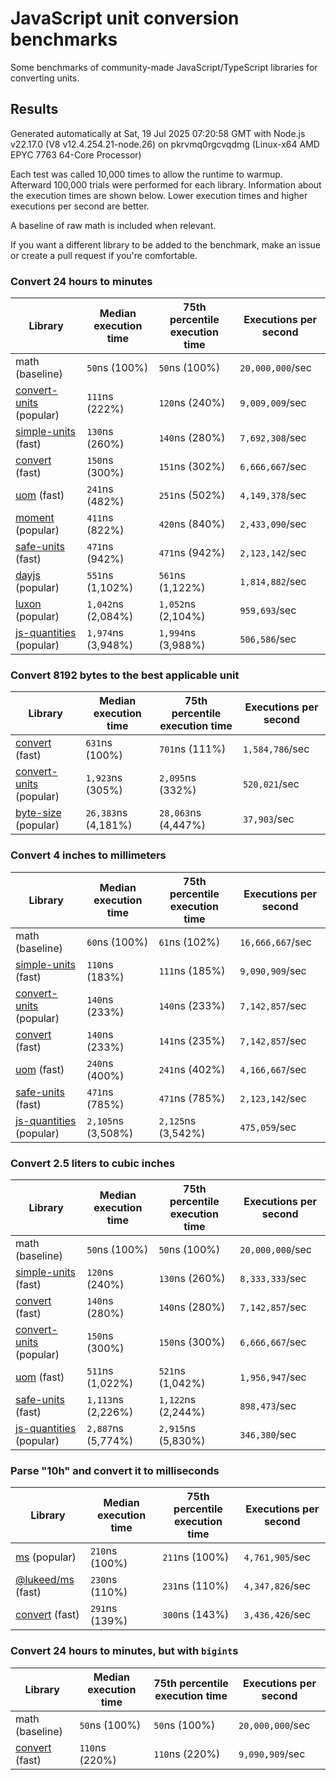# JavaScript unit conversion benchmarks

Some benchmarks of community-made JavaScript/TypeScript libraries for converting units.

## Results

<!-- beginblock(results) -->

Generated automatically at Sat, 19 Jul 2025 07:20:58 GMT with Node.js v22.17.0 (V8 v12.4.254.21-node.26) on pkrvmq0rgcvqdmg (Linux-x64 AMD EPYC 7763 64-Core Processor)

Each test was called 10,000 times to allow the runtime to warmup.
Afterward 100,000 trials were performed for each library.
Information about the execution times are shown below.
Lower execution times and higher executions per second are better.

A baseline of raw math is included when relevant.

If you want a different library to be added to the benchmark, make an issue or create a pull request if you're comfortable.

### Convert 24 hours to minutes

| Library                                                            | Median execution time | 75th percentile execution time | Executions per second |
| ------------------------------------------------------------------ | --------------------- | ------------------------------ | --------------------- |
| math (baseline)                                                    | `50`ns (100%)         | `50`ns (100%)                  | `20,000,000`/sec      |
| [convert-units](https://npmjs.com/package/convert-units) (popular) | `111`ns (222%)        | `120`ns (240%)                 | `9,009,009`/sec       |
| [simple-units](https://npmjs.com/package/simple-units) (fast)      | `130`ns (260%)        | `140`ns (280%)                 | `7,692,308`/sec       |
| [convert](https://npmjs.com/package/convert) (fast)                | `150`ns (300%)        | `151`ns (302%)                 | `6,666,667`/sec       |
| [uom](https://npmjs.com/package/uom) (fast)                        | `241`ns (482%)        | `251`ns (502%)                 | `4,149,378`/sec       |
| [moment](https://npmjs.com/package/moment) (popular)               | `411`ns (822%)        | `420`ns (840%)                 | `2,433,090`/sec       |
| [safe-units](https://npmjs.com/package/safe-units) (fast)          | `471`ns (942%)        | `471`ns (942%)                 | `2,123,142`/sec       |
| [dayjs](https://npmjs.com/package/dayjs) (popular)                 | `551`ns (1,102%)      | `561`ns (1,122%)               | `1,814,882`/sec       |
| [luxon](https://npmjs.com/package/luxon) (popular)                 | `1,042`ns (2,084%)    | `1,052`ns (2,104%)             | `959,693`/sec         |
| [js-quantities](https://npmjs.com/package/js-quantities) (popular) | `1,974`ns (3,948%)    | `1,994`ns (3,988%)             | `506,586`/sec         |

### Convert 8192 bytes to the best applicable unit

| Library                                                            | Median execution time | 75th percentile execution time | Executions per second |
| ------------------------------------------------------------------ | --------------------- | ------------------------------ | --------------------- |
| [convert](https://npmjs.com/package/convert) (fast)                | `631`ns (100%)        | `701`ns (111%)                 | `1,584,786`/sec       |
| [convert-units](https://npmjs.com/package/convert-units) (popular) | `1,923`ns (305%)      | `2,095`ns (332%)               | `520,021`/sec         |
| [byte-size](https://npmjs.com/package/byte-size) (popular)         | `26,383`ns (4,181%)   | `28,063`ns (4,447%)            | `37,903`/sec          |

### Convert 4 inches to millimeters

| Library                                                            | Median execution time | 75th percentile execution time | Executions per second |
| ------------------------------------------------------------------ | --------------------- | ------------------------------ | --------------------- |
| math (baseline)                                                    | `60`ns (100%)         | `61`ns (102%)                  | `16,666,667`/sec      |
| [simple-units](https://npmjs.com/package/simple-units) (fast)      | `110`ns (183%)        | `111`ns (185%)                 | `9,090,909`/sec       |
| [convert-units](https://npmjs.com/package/convert-units) (popular) | `140`ns (233%)        | `140`ns (233%)                 | `7,142,857`/sec       |
| [convert](https://npmjs.com/package/convert) (fast)                | `140`ns (233%)        | `141`ns (235%)                 | `7,142,857`/sec       |
| [uom](https://npmjs.com/package/uom) (fast)                        | `240`ns (400%)        | `241`ns (402%)                 | `4,166,667`/sec       |
| [safe-units](https://npmjs.com/package/safe-units) (fast)          | `471`ns (785%)        | `471`ns (785%)                 | `2,123,142`/sec       |
| [js-quantities](https://npmjs.com/package/js-quantities) (popular) | `2,105`ns (3,508%)    | `2,125`ns (3,542%)             | `475,059`/sec         |

### Convert 2.5 liters to cubic inches

| Library                                                            | Median execution time | 75th percentile execution time | Executions per second |
| ------------------------------------------------------------------ | --------------------- | ------------------------------ | --------------------- |
| math (baseline)                                                    | `50`ns (100%)         | `50`ns (100%)                  | `20,000,000`/sec      |
| [simple-units](https://npmjs.com/package/simple-units) (fast)      | `120`ns (240%)        | `130`ns (260%)                 | `8,333,333`/sec       |
| [convert](https://npmjs.com/package/convert) (fast)                | `140`ns (280%)        | `140`ns (280%)                 | `7,142,857`/sec       |
| [convert-units](https://npmjs.com/package/convert-units) (popular) | `150`ns (300%)        | `150`ns (300%)                 | `6,666,667`/sec       |
| [uom](https://npmjs.com/package/uom) (fast)                        | `511`ns (1,022%)      | `521`ns (1,042%)               | `1,956,947`/sec       |
| [safe-units](https://npmjs.com/package/safe-units) (fast)          | `1,113`ns (2,226%)    | `1,122`ns (2,244%)             | `898,473`/sec         |
| [js-quantities](https://npmjs.com/package/js-quantities) (popular) | `2,887`ns (5,774%)    | `2,915`ns (5,830%)             | `346,380`/sec         |

### Parse "10h" and convert it to milliseconds

| Library                                                   | Median execution time | 75th percentile execution time | Executions per second |
| --------------------------------------------------------- | --------------------- | ------------------------------ | --------------------- |
| [ms](https://npmjs.com/package/ms) (popular)              | `210`ns (100%)        | `211`ns (100%)                 | `4,761,905`/sec       |
| [@lukeed/ms](https://npmjs.com/package/@lukeed/ms) (fast) | `230`ns (110%)        | `231`ns (110%)                 | `4,347,826`/sec       |
| [convert](https://npmjs.com/package/convert) (fast)       | `291`ns (139%)        | `300`ns (143%)                 | `3,436,426`/sec       |

### Convert 24 hours to minutes, but with `bigint`s

| Library                                             | Median execution time | 75th percentile execution time | Executions per second |
| --------------------------------------------------- | --------------------- | ------------------------------ | --------------------- |
| math (baseline)                                     | `50`ns (100%)         | `50`ns (100%)                  | `20,000,000`/sec      |
| [convert](https://npmjs.com/package/convert) (fast) | `110`ns (220%)        | `110`ns (220%)                 | `9,090,909`/sec       |

<!-- endblock(results) -->
